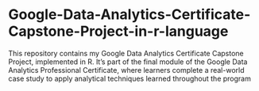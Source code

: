 # Google-Data-Analytics-Certificate-Capstone-Project-in-r-language
This repository contains my Google Data Analytics Certificate Capstone Project, implemented in R. It’s part of the final module of the Google Data Analytics Professional Certificate, where learners complete a real-world case study to apply analytical techniques learned throughout the program
